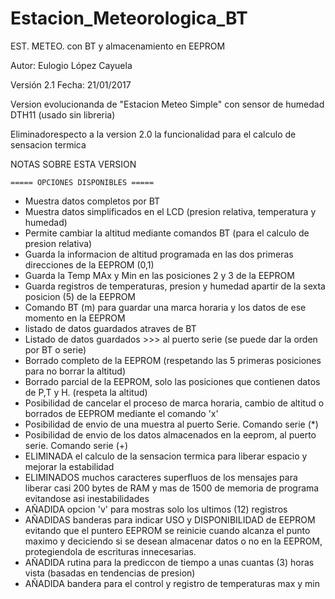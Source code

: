 # Estacion_Meteorologica_BT

EST. METEO. con BT y almacenamiento en EEPROM

Autor: Eulogio López Cayuela

Versión 2.1     Fecha: 21/01/2017
 
 Version evolucionanda de "Estacion Meteo Simple"
 con sensor de humedad DTH11 (usado sin libreria)
 
 Eliminadorespecto a la version 2.0 la funcionalidad para el calculo de sensacion termica
 
 
 NOTAS SOBRE ESTA VERSION
  
    ===== OPCIONES DISPONIBLES ===== 
 - Muestra datos completos por BT 
 - Muestra datos simplificados en el LCD (presion relativa, temperatura y humedad)
 - Permite cambiar la altitud mediante comandos BT (para el calculo de presion relativa)
 - Guarda la informacion de altitud programada en las dos primeras direcciones de la EEPROM (0,1)
 - Guarda la Temp MAx y Min en las posiciones 2 y 3 de la EEPROM
 - Guarda registros de temperaturas, presion y humedad apartir de la sexta posicion (5) de la EEPROM
 - Comando BT (m) para guardar una marca horaria y los datos de ese momento en la EEPROM
 - listado de datos guardados atraves de BT
 - Listado de datos guardados >>> al puerto serie (se puede dar la orden  por BT o serie)
 - Borrado completo de la EEPROM (respetando las 5 primeras posiciones para no borrar la altitud)
 - Borrado parcial de la EEPROM, solo las posiciones que contienen datos de P,T y H. (respeta la altitud)
 - Posibilidad de cancelar el proceso de marca horaria, cambio de altitud o borrados de EEPROM mediante el comando 'x'
 - Posibilidad de envio de una muestra al puerto Serie. Comando serie (*)
 - Posibilidad de envio de los datos almacenados en la eeprom, al puerto serie. Comando serie (+)
 - ELIMINADA el calculo de la sensacion termica para liberar espacio y mejorar la estabilidad
 - ELIMINADOS muchos caracteres superfluos de los mensajes para liberar 
    casi 200 bytes de RAM y mas de 1500 de memoria de programa evitandose asi inestabilidades
 - AÑADIDA opcion 'v' para mostras solo los ultimos (12) registros   
 - AÑADIDAS banderas para indicar USO y DISPONIBILIDAD de EEPROM evitando que el
    puntero EEPROM se reinicie cuando alcanza el punto maximo y deciciendo si se desean 
    almacenar datos o no en la EEPROM, protegiendola de escrituras innecesarias.
 - AÑADIDA rutina para la prediccon de tiempo a unas cuantas (3) horas vista (basadas en tendencias de presion)
 - AÑADIDA bandera para el control y registro de temperaturas max y min

